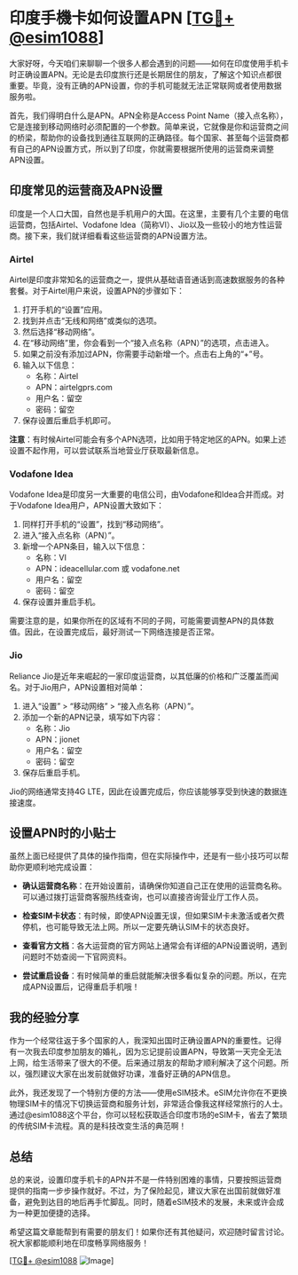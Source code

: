 # 印度手機卡如何设置APN [[TG💪+ @esim1088](https://t.me/s/esim1088)]

大家好呀，今天咱们来聊聊一个很多人都会遇到的问题——如何在印度使用手机卡时正确设置APN。无论是去印度旅行还是长期居住的朋友，了解这个知识点都很重要。毕竟，没有正确的APN设置，你的手机可能就无法正常联网或者使用数据服务啦。

首先，我们得明白什么是APN。APN全称是Access Point Name（接入点名称），它是连接到移动网络时必须配置的一个参数。简单来说，它就像是你和运营商之间的桥梁，帮助你的设备找到通往互联网的正确路径。每个国家、甚至每个运营商都有自己的APN设置方式，所以到了印度，你就需要根据所使用的运营商来调整APN设置。

## 印度常见的运营商及APN设置

印度是一个人口大国，自然也是手机用户的大国。在这里，主要有几个主要的电信运营商，包括Airtel、Vodafone Idea（简称VI）、Jio以及一些较小的地方性运营商。接下来，我们就详细看看这些运营商的APN设置方法。

### Airtel

Airtel是印度非常知名的运营商之一，提供从基础语音通话到高速数据服务的各种套餐。对于Airtel用户来说，设置APN的步骤如下：

1. 打开手机的“设置”应用。
2. 找到并点击“无线和网络”或类似的选项。
3. 然后选择“移动网络”。
4. 在“移动网络”里，你会看到一个“接入点名称（APN）”的选项，点击进入。
5. 如果之前没有添加过APN，你需要手动新增一个。点击右上角的“+”号。
6. 输入以下信息：
   - 名称：Airtel
   - APN：airtelgprs.com
   - 用户名：留空
   - 密码：留空
7. 保存设置后重启手机即可。

**注意**：有时候Airtel可能会有多个APN选项，比如用于特定地区的APN。如果上述设置不起作用，可以尝试联系当地营业厅获取最新信息。

### Vodafone Idea

Vodafone Idea是印度另一大重要的电信公司，由Vodafone和Idea合并而成。对于Vodafone Idea用户，APN设置大致如下：

1. 同样打开手机的“设置”，找到“移动网络”。
2. 进入“接入点名称（APN）”。
3. 新增一个APN条目，输入以下信息：
   - 名称：VI
   - APN：ideacellular.com 或 vodafone.net
   - 用户名：留空
   - 密码：留空
4. 保存设置并重启手机。

需要注意的是，如果你所在的区域有不同的子网，可能需要调整APN的具体数值。因此，在设置完成后，最好测试一下网络连接是否正常。

### Jio

Reliance Jio是近年来崛起的一家印度运营商，以其低廉的价格和广泛覆盖而闻名。对于Jio用户，APN设置相对简单：

1. 进入“设置” > “移动网络” > “接入点名称（APN）”。
2. 添加一个新的APN记录，填写如下内容：
   - 名称：Jio
   - APN：jionet
   - 用户名：留空
   - 密码：留空
3. 保存后重启手机。

Jio的网络通常支持4G LTE，因此在设置完成后，你应该能够享受到快速的数据连接速度。

## 设置APN时的小贴士

虽然上面已经提供了具体的操作指南，但在实际操作中，还是有一些小技巧可以帮助你更顺利地完成设置：

- **确认运营商名称**：在开始设置前，请确保你知道自己正在使用的运营商名称。可以通过拨打运营商客服热线查询，也可以直接咨询营业厅工作人员。
  
- **检查SIM卡状态**：有时候，即使APN设置无误，但如果SIM卡未激活或者欠费停机，也可能导致无法上网。所以一定要先确认SIM卡的状态良好。

- **查看官方文档**：各大运营商的官方网站上通常会有详细的APN设置说明，遇到问题时不妨查阅一下官网资料。

- **尝试重启设备**：有时候简单的重启就能解决很多看似复杂的问题。所以，在完成APN设置后，记得重启手机哦！

## 我的经验分享

作为一个经常往返于多个国家的人，我深知出国时正确设置APN的重要性。记得有一次我去印度参加朋友的婚礼，因为忘记提前设置APN，导致第一天完全无法上网，给生活带来了很大的不便。后来通过朋友的帮助才顺利解决了这个问题。所以，强烈建议大家在出发前就做好功课，准备好正确的APN信息。

此外，我还发现了一个特别方便的方法——使用eSIM技术。eSIM允许你在不更换物理SIM卡的情况下切换运营商和服务计划，非常适合像我这样经常旅行的人士。通过@esim1088这个平台，你可以轻松获取适合印度市场的eSIM卡，省去了繁琐的传统SIM卡流程。真的是科技改变生活的典范啊！

## 总结

总的来说，设置印度手机卡的APN并不是一件特别困难的事情，只要按照运营商提供的指南一步步操作就好。不过，为了保险起见，建议大家在出国前就做好准备，避免到达目的地后再手忙脚乱。同时，随着eSIM技术的发展，未来或许会成为一种更加便捷的选择。

希望这篇文章能帮到有需要的朋友们！如果你还有其他疑问，欢迎随时留言讨论。祝大家都能顺利地在印度畅享网络服务！

[[TG💪+ @esim1088](https://t.me/s/esim1088) ![Image](https://i.postimg.cc/4NQfJmqS/Snipaste-2025-05-13-00-14-12.png)]